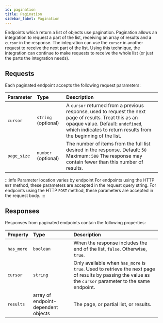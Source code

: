```yaml
---
id: pagination
title: Pagination
sidebar_label: Pagination
---
```


Endpoints which return a list of objects use pagination. Pagination allows an integration to request a part of the list, receiving an array of results and a `cursor` in the response. The integration can use the `cursor` in another request to receive the next part of the list. Using this technique, the integration can continue to make requests to receive the whole list (or just the parts the integration needs).

## Requests

Each paginated endpoint accepts the following request parameters:

| Parameter   | Type                | Description                                                                                                                                                                                                    |
| :---------- | :------------------ | :------------------------------------------------------------------------------------------------------------------------------------------------------------------------------------------------------------- |
| `cursor`    | `string` (optional) | A `cursor` returned from a previous response, used to request the next page of results. Treat this as an opaque value. Default: `undefined`, which indicates to return results from the beginning of the list. |
| `page_size` | `number` (optional) | The number of items from the full list desired in the response. Default: `50` Maximum: `500` The response may contain fewer than this number of results.                                                       |

:::info Parameter location varies by endpoint
For endpoints using the HTTP `GET` method, these parameters are accepted in the request query string. For endpoints using the HTTP `POST` method, these parameters are accepted in the request body.
:::

## Responses

Responses from paginated endpoints contain the following properties:

| Property   | Type                                | Description                                                                                                                                              |
| :--------- | :---------------------------------- | :------------------------------------------------------------------------------------------------------------------------------------------------------- |
| `has_more` | `boolean`                           | When the response includes the end of the list, `false`. Otherwise, `true`.                                                                              |
| `cursor`   | `string`                            | Only available when `has_more` is `true`. Used to retrieve the next page of results by passing the value as the `cursor` parameter to the same endpoint. |
| `results`  | array of endpoint-dependent objects | The page, or partial list, or results.                                                                                                                   |
